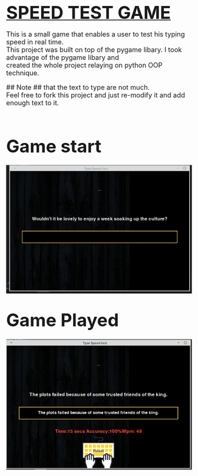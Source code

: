 # <u><font size=20>SPEED TEST GAME</font></u> <br>

<font size=4>This is a small game that enables a user to test his typing speed in real time.<br>
This project was built on top of the pygame libary. I took advantage of the pygame libary and <br>
created the whole project relaying on python OOP technique.<br>
<p> ## Note ## that the text to type are not much.<br>
 Feel free to fork this project and just re-modify it and add enough text to it.<br>
</p><br>

## <font size=10>Game start</font>
![Game start](screen1.png)<br>


## <font size=10>Game Played</font>
![Game start](screen2.png)<br>
